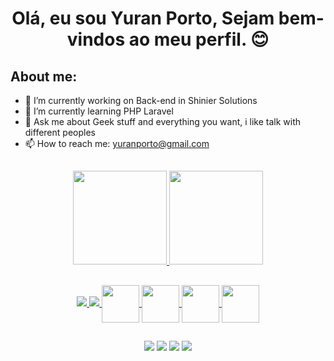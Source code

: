 # <div align="center">Olá, eu sou Yuran Porto, Sejam bem-vindos ao meu perfil. 😊</div>

## About me:
- 🔭 I’m currently working on Back-end in Shinier Solutions
- 🌱 I’m currently learning PHP Laravel
- 💬 Ask me about Geek stuff and everything you want, i like talk with different peoples
- 📫 How to reach me: yuranporto@gmail.com

##

<div align="center">
  <a href="https://www.linkedin.com/in/yuran-porto/">
  <img height="150em" src="https://github-readme-stats.vercel.app/api?username=yuranporto&show_icons=true&theme=material-palenight&include_all_commits=true&count_private=true"/>
  <img height="150em" src="https://github-readme-stats.vercel.app/api/top-langs/?username=YuranPorto&layout=compact&langs_count=7&theme=material-palenight&include_all_commits=true&count_private=true"/>
</div>

  ##
  
  <div align="center">
    <img src="https://cdn.jsdelivr.net/gh/devicons/devicon@latest/icons/laravel/laravel-original-wordmark.svg" />
    <img src="https://cdn.jsdelivr.net/gh/devicons/devicon@latest/icons/php/php-original.svg" />
    <img align="center" width="60" hegth="60" src="https://cdn.jsdelivr.net/gh/devicons/devicon/icons/python/python-original-wordmark.svg">
    <img align="center" width="60" hegth="60" src="https://cdn.jsdelivr.net/gh/devicons/devicon/icons/django/django-plain.svg">
    <img align="center" width="60" hegth="60" src="https://cdn.jsdelivr.net/gh/devicons/devicon/icons/html5/html5-original-wordmark.svg">
    <img align="center" width="60" hegth="60" src="https://cdn.jsdelivr.net/gh/devicons/devicon/icons/css3/css3-original-wordmark.svg">
  </div>
  
  ##
  
  <div align="center">
  <a href="https://www.instagram.com/yuran_shinigame/" target="_blank"><img src="https://img.shields.io/badge/-Instagram-%23E4405F?style=for-the-badge&logo=instagram&logoColor=white" target="_blank"></a>
  <a href="https://www.linkedin.com/in/yuran-porto" target="_blank"><img src="https://img.shields.io/badge/-LinkedIn-%230077B5?style=for-the-badge&logo=linkedin&logoColor=white" target="_blank"></a>
  <a href = "mailto:yuranporto@gmail.com"><img src="https://img.shields.io/badge/-Gmail-%23333?style=for-the-badge&logo=gmail&logoColor=white" target="_blank"></a>
  <a href="https://wa.me/5512982096857" target="_blank"><img src="https://img.shields.io/badge/WhatsApp-25D366?style=for-the-badge&logo=whatsapp&logoColor=white" target="_blank"></a>
    
  </div>
  
  ##
  
